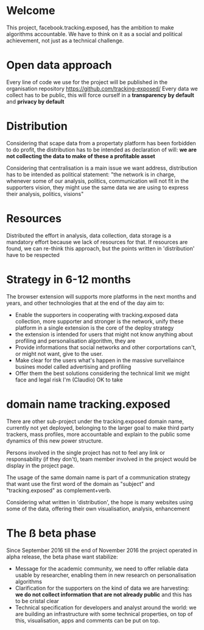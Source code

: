 # Welcome

This project, facebook.tracking.exposed, has the ambition to make algorithms accountable.
We have to think on it as a social and political achievement, not just as a technical challenge.

# Open data approach 

Every line of code we use for the project will be published in the organisation repository https://github.com/tracking-exposed/
Every data we collect has to be public, this will force ourself in a **transparency by default** and **privacy by default**

# Distribution

Considering that scape data from a propertaty platform has been forbidden to do profit, the distribution has to be intended as
declaration of will: **we are not collecting the data to make of these a profitable asset**

Considering that centralisation is a main issue we want address, distribution has to be intended as political statement: "the network is in charge,
whenever some of our analysis, politics, communication will not fit in the supporters vision, they might use the same data we are using to express their analysis, politics, visions"

# Resources

Distributed the effort in analysis, data collection, data storage is a mandatory effort because we lack of resources for that.
If resources are found, we can re-think this approach, but the points written in 'distribution' have to be respected

# Strategy in 6-12 months

The browser extension will supports more platforms in the next months and years, and other technologies that at the end of the day aim to:

  * Enable the supporters in cooperating with tracking.exposed data collection, more supporter and stronger is the network, unify these platform in a single extension is the core of the deploy strategy
  * the extension is intended for users that might not know anything about profiling and personalisation algorithm, they are 
  * Provide informations that social networks and other corportations can't, or might not want, give to the user. 
  * Make clear for the users what's happen in the massive survellaince busines model called advertising and profiling
  * Offer them the best solutions considering the technical limit we might face and legal risk I'm (Claudio) OK to take
 
# domain name tracking.exposed

There are other sub-project under the tracking.exposed domain name, currently not yet deployed,
belonging to the larger goal to make third party trackers, mass profiles, more accountable and explain to the public some dynamics of this new power structure.

Persons involved in the single project has not to feel any link or responsability (if they don't),
team member involved in the project would be display in the project page.

The usage of the same domain name is part of a communication strategy that want use the first word of the domain as "subject" and "tracking.exposed" as complement+verb.

Considering what written in 'distribution', the hope is many websites using some of the data, offering their own visualisation, analysis, enhancement

# The ß beta phase

Since September 2016 till the end of November 2016 the project operated in alpha release, the beta phase want stabilize:

  * Message for the academic community, we need to offer reliable data usable by researcher, enabling them in new research on personalisation algorithms
  * Clarification for the supporters on the kind of data we are harvesting: **we do not collect information that are not already public** and this has to be cristal clear
  * Technical specification for developers and analyst around the world: we are building an infrastructure with some technical properties, on top of this, visualisation, apps and comments can be put on top.
  


